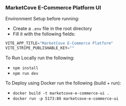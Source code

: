 ### MarketCove E-Commerce Platform UI

Environment Setup before running:
- Create a `.env` file in the root directory
- Fill it with the following fields:

```javascript
VITE_APP_TITLE="MarketCove E-Commerce Platform"
VITE_STRIPE_PUBLISHABLE_KEY=""
```

To Run Locally run the following:
- `npm install`
- `npm run dev`

To Deploy using Docker run the following (build + run):
- `docker build -t marketcove-e-commerce-ui .`
- `docker run -p 5173:80 marketcove-e-commerce-ui`

